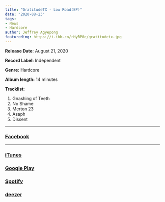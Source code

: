 ```yaml
---
title: "GratitudeTX - Low Road(EP)"
date: "2020-08-23"
tags:
- News
- Hardcore
author: Jeffrey Agyepong
featuredimg: https://i.ibb.co/rHyRP0c/gratitudetx.jpg
---
```


**Release Date:** August 21, 2020 

**Record Label:** Independent

**Genre:** Hardcore 

**Album length:** 14 minutes

**Tracklist:**

1. Gnashing of Teeth
2. No Shame
3. Merton 23
4. Asaph
5. Dissent

* * *



### [Facebook](https://web.facebook.com/GratitudeTXband)

* * *

### [iTunes](https://music.apple.com/us/album/low-road-ep/1527158002?uo=4&app=itunes&at=1001lry3&ct=dashboard)

### [Google Play](https://play.google.com/store/music/album/Gratitudetx_Low_Road?id=Bd7koxcnw5be26qgmyxkpc6megu)

### [Spotify](https://open.spotify.com/album/0ZiEPKdBkpInWz5fFM1Olf)

### [deezer](https://www.deezer.com/album/166292042)
